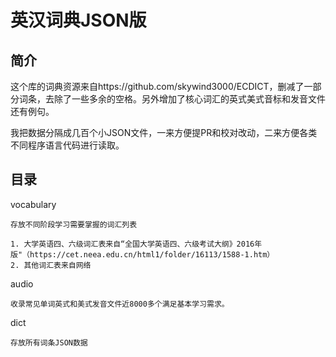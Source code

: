 # 英汉词典JSON版

## 简介

这个库的词典资源来自https://github.com/skywind3000/ECDICT，删减了一部分词条，去除了一些多余的空格。另外增加了核心词汇的英式美式音标和发音文件还有例句。

我把数据分隔成几百个小JSON文件，一来方便提PR和校对改动，二来方便各类不同程序语言代码进行读取。

## 目录

vocabulary

```
存放不同阶段学习需要掌握的词汇列表

1. 大学英语四、六级词汇表来自“全国大学英语四、六级考试大纲》2016年版"（https://cet.neea.edu.cn/html1/folder/16113/1588-1.htm） 
2. 其他词汇表来自网络
```

audio

```
收录常见单词英式和美式发音文件近8000多个满足基本学习需求。
```

dict

```
存放所有词条JSON数据
```
